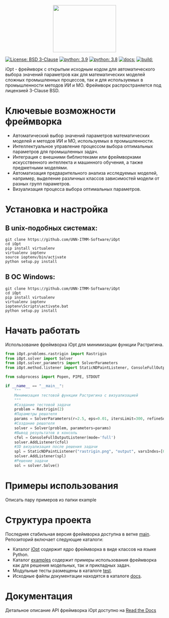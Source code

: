 <p align="center">
  <img src="https://github.com/UNN-ITMM-Software/iOpt/blob/main/docs/iOpt_logo.png" width="200" height="150"/>
</p>

[![License: BSD 3-Clause](https://img.shields.io/badge/License-BSD%203--Clause-green)](https://github.com/UNN-ITMM-Software/iOpt/blob/main/LICENSE)
[![python: 3.9](https://img.shields.io/badge/python-3.9-44cc12?style=flat-square&logo=python)](https://www.python.org/downloads/release/python-390/)
[![python: 3.8](https://img.shields.io/badge/python-3.8-44cc12?style=flat-square&logo=python)](https://www.python.org/downloads/release/python-380/)
[![docs: ](https://readthedocs.org/projects/ebonite/badge/?style=flat-square)](https://iopt.readthedocs.io/ru/latest/)
[![build:](https://github.com/UNN-ITMM-Software/iOpt/actions/workflows/python-app.yml/badge.svg)](https://github.com/UNN-ITMM-Software/iOpt/actions)



iOpt - фреймворк с открытым исходным кодом для автоматического выбора значений параметров как для математических моделей сложных промышленных процессов, так и для используемых в промышленности методов ИИ и МО. Фреймворк распространяется под лицензией 3-Clause BSD.


# Ключевые возможности фреймворка
- Автоматический выбор значений параметров математических моделей и методов ИИ и МО, используемых в промышленности.
- Интеллектуальное управление процессом выбора оптимальных параметров для промышленных задач.
- Интеграция с внешними библиотеками или фреймворками искусственного интеллекта и машинного обучения, а также предметными моделями.
- Автоматизация предварительного анализа исследуемых моделей, например, выделение различных классов зависимостей модели от разных групп параметров.
- Визуализация процесса выбора оптимальных параметров.

# Установка и настройка

## В unix-подобных системах:

```
git clone https://github.com/UNN-ITMM-Software/iOpt
cd iOpt
pip install virtualenv
virtualenv ioptenv
source ioptenv/bin/activate
python setup.py install
```

## В ОС Windows:

```
git clone https://github.com/UNN-ITMM-Software/iOpt
cd iOpt
pip install virtualenv
virtualenv ioptenv
ioptenv\Scripts\activate.bat
python setup.py install
```


# Начать работать

Использование фреймворка iOpt для минимизации функции Растригина.

```python
from iOpt.problems.rastrigin import Rastrigin
from iOpt.solver import Solver
from iOpt.solver_parametrs import SolverParameters
from iOpt.method.listener import StaticNDPaintListener, ConsoleFullOutputListener

from subprocess import Popen, PIPE, STDOUT

if __name__ == "__main__":
    """
    Минимизация тестовой функции Растригина с визуализацией
    """
    #Создание тестовой задачи
    problem = Rastrigin(2)
    #Параметры решателя
    params = SolverParameters(r=2.5, eps=0.01, itersLimit=300, refineSolution=True)
    #Создание решателя
    solver = Solver(problem, parameters=params)
    #Вывод результатов в консоль
    cfol = ConsoleFullOutputListener(mode='full')
    solver.AddListener(cfol)
    #3D визуализация после решения задачи
    spl = StaticNDPaintListener("rastrigin.png", "output", varsIndxs=[0,1], mode="surface", calc="interpolation")
    solver.AddListener(spl)
    #Решение задачи
    sol = solver.Solve()
```

# Примеры использования

Описать пару примеров из папки example

# Структура проекта

Последняя стабильная версия фреймворка доступна в ветке [main](https://github.com/UNN-ITMM-Software/iOpt/tree/main).
Репозиторий включает следующие каталоги:
- Каталог [iOpt](https://github.com/UNN-ITMM-Software/iOpt/tree/main/iOpt) содержит ядро фреймворка в виде  классов на языке Python.
- Каталог [examples](https://github.com/UNN-ITMM-Software/iOpt/tree/main/examples) содержит примеры использования фреймворка как для решения модельных, так и прикладных задач.
- Модульные тесты размещены в каталоге [test](https://github.com/UNN-ITMM-Software/iOpt/tree/main/test).
- Исходные файлы документации находятся в каталоге [docs](https://github.com/UNN-ITMM-Software/iOpt/tree/main/docs).

# Документация

Детальное описание API фреймворка iOpt доступно на [Read the Docs](https://iopt.readthedocs.io/ru/latest/)
